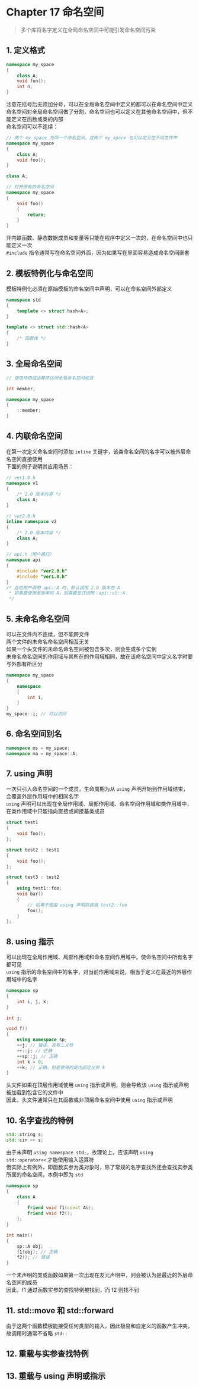 # Chapter 17 命名空间

> 多个库将名字定义在全局命名空间中可能引发命名空间污染  

## 1. 定义格式  

```C++
namespace my_space
{
    class A;
    void fun();
    int n;
}
```

注意花括号后无须加分号，可以在全局命名空间中定义的都可以在命名空间中定义  
命名空间对全局命名空间做了分割，命名空间也可以定义在其他命名空间中，但不能定义在函数或类的内部  
命名空间可以不连续：  

```C++
// 两个 my_space 为同一个命名空间，这两个 my_space 也可以定义在不同文件中
namespace my_space
{
    class A;
    void foo();
}

class A;

// 打开原有的命名空间
namespace my_space
{
    void foo()
    {
        return;
    }
}
```

非内联函数、静态数据成员和变量等只能在程序中定义一次的，在命名空间中也只能定义一次  
`#include` 指令通常写在命名空间外面，因为如果写在里面容易造成命名空间嵌套  

## 2. 模板特例化与命名空间

模板特例化必须在原始模板的命名空间中声明，可以在命名空间外部定义  

```C++
namespace std
{
    template <> struct hash<A>;
}

template <> struct std::hash<A>
{
    /* 函数体 */
}
```

## 3. 全局命名空间

```C++
// 使用作用域运算符访问全局命名空间成员

int member;

namespace my_space
{
    ::member;
}
```

## 4. 内联命名空间

在第一次定义命名空间时添加 `inline` 关键字，该类命名空间的名字可以被外层命名空间直接使用  
下面的例子说明其应用场景：  

```C++
// ver1.0.h
namespace v1
{
    /* 1.0 版本内容 */
    class A;
}
```

```C++
// ver2.0.h
inline namespace v2
{
    /* 2.0 版本内容 */
    class A;
}
```

```C++
// api.h（用户接口）
namespace api
{
    #include "ver2.0.h"
    #include "ver1.0.h"
}
/* 此时用户调用 api::A 时，默认调用 2.0 版本的 A
 * 如果要使用老版本的 A，则需要显式调用：api::v1::A
 */
```

## 5. 未命名命名空间

可以在文件内不连续，但不能跨文件  
两个文件的未命名命名空间相互无关  
如果一个头文件的未命名命名空间被包含多次，则会生成多个实例  
未命名命名空间的作用域与其所在的作用域相同，故在该命名空间中定义名字时要与外部有所区分  

```C++
namespace my_space
{
    namespace
    {
        int i;
    }
}
my_space::i; // 可以访问
```

## 6. 命名空间别名

```C++
namespace ms = my_space;
namespace ma = my_space::A;
```

## 7. using 声明

一次只引入命名空间的一个成员，生命周期为从 `using` 声明开始到作用域结束，会覆盖外层作用域中的相同名字  
`using` 声明可以出现在全局作用域、局部作用域、命名空间作用域和类作用域中，在类作用域中只能指向直接或间接基类成员  

```C++
struct test1
{
    void foo();
};

struct test2 : test1
{
    void foo();
};

struct test3 : test2
{
    using test1::foo;
    void bar()
    {
        // 如果不使用 using 声明则调用 test2::foo
        foo();
    }
};
```

## 8. using 指示

可以出现在全局作用域、局部作用域和命名空间作用域中，使命名空间中所有名字都可见  
`using` 指示的命名空间中的名字，对当前作用域来说，相当于定义在最近的外层作用域中的名字  

```C++
namespace sp
{
    int i, j, k;
}

int j;

void f()
{
    using namespace sp;
    ++j; // 错误，具有二义性
    ++::j; // 正确
    ++sp::j; // 正确
    int k = 0;
    ++k; // 正确，但是使用的是内部定义的 k
}
```

头文件如果在顶层作用域使用 `using` 指示或声明，则会导致该 `using` 指示或声明被加载到包含它的文件中  
因此，头文件通常只在其函数或非顶层命名空间中使用 `using` 指示或声明  

## 10. 名字查找的特例

```C++
std::string s;
std::cin << s;
```

由于未声明 `using namespace std;`，故理论上，应该声明 `using std::operator<<` 才能使用输入运算符  
但实际上有例外，即函数实参为类对象时，除了常规的名字查找外还会查找实参类所属的命名空间，本例中即为 `std`  

```C++
namespace sp
{
    class A
    {
        friend void f1(const A&);
        friend void f2();
    };
}

int main()
{
    sp::A obj;
    f1(obj); // 正确
    f2(); // 错误
}
```

一个未声明的类或函数如果第一次出现在友元声明中，则会被认为是最近的外层命名空间的成员  
因此，f1 通过函数实参的查找特例被找到，而 f2 则找不到  

## 11. std::move 和 std::forward

由于这两个函数模板能接受任何类型的输入，因此极易和自定义的函数产生冲突，故调用时通常不省略 `std::`  

## 12. 重载与实参查找特例

## 13. 重载与 using 声明或指示
